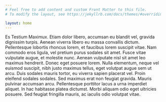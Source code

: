 ```yaml
---
# Feel free to add content and custom Front Matter to this file.
# To modify the layout, see https://jekyllrb.com/docs/themes/#overriding-theme-defaults

layout: home
---
```


Es Testium Maximux. Etiam dolor libero, accumsan eu blandit vel, gravida dignissim turpis. Aenean viverra libero eu massa convallis dictum. Pellentesque lobortis rhoncus lorem, et faucibus lorem suscipit vitae. Nam commodo eros ligula, vel pretium purus sodales sit amet. Fusce vitae vulputate augue, et molestie nunc. Aenean vulputate nisl sit amet leo maximus hendrerit. Donec eget posuere lorem. Nulla elementum, neque vel euismod suscipit, nibh justo maximus tellus, eget volutpat augue sem ut arcu. Duis sodales mauris tortor, eu viverra sapien placerat vel. Proin eleifend sodales sodales. Sed maximus erat non feugiat gravida. Mauris pulvinar accumsan arcu. Pellentesque porttitor lacus a urna imperdiet aliquet. In hac habitasse platea dictumst. Morbi aliquam odio eget ultricies posuere. Sed feugiat fringilla mauris, ac iaculis odio volutpat vitae.
